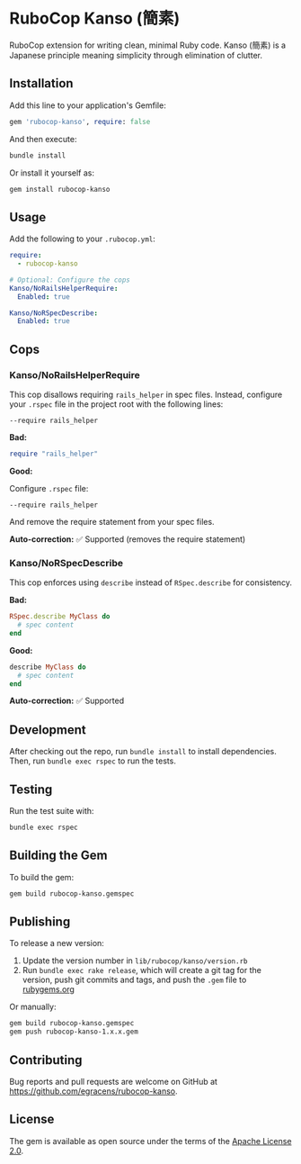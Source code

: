 # RuboCop Kanso (簡素)

RuboCop extension for writing clean, minimal Ruby code. Kanso (簡素) is a Japanese principle meaning simplicity through elimination of clutter.

## Installation

Add this line to your application's Gemfile:

```ruby
gem 'rubocop-kanso', require: false
```

And then execute:

```bash
bundle install
```

Or install it yourself as:

```bash
gem install rubocop-kanso
```

## Usage

Add the following to your `.rubocop.yml`:

```yaml
require:
  - rubocop-kanso

# Optional: Configure the cops
Kanso/NoRailsHelperRequire:
  Enabled: true

Kanso/NoRSpecDescribe:
  Enabled: true
```

## Cops

### Kanso/NoRailsHelperRequire

This cop disallows requiring `rails_helper` in spec files. Instead, configure your `.rspec` file in the project root with the following lines:

```
--require rails_helper
```

**Bad:**

```ruby
require "rails_helper"
```

**Good:**

Configure `.rspec` file:

```
--require rails_helper
```

And remove the require statement from your spec files.

**Auto-correction:** ✅ Supported (removes the require statement)

### Kanso/NoRSpecDescribe

This cop enforces using `describe` instead of `RSpec.describe` for consistency.

**Bad:**

```ruby
RSpec.describe MyClass do
  # spec content
end
```

**Good:**

```ruby
describe MyClass do
  # spec content
end
```

**Auto-correction:** ✅ Supported

## Development

After checking out the repo, run `bundle install` to install dependencies. Then, run `bundle exec rspec` to run the tests.

## Testing

Run the test suite with:

```bash
bundle exec rspec
```

## Building the Gem

To build the gem:

```bash
gem build rubocop-kanso.gemspec
```

## Publishing

To release a new version:

1. Update the version number in `lib/rubocop/kanso/version.rb`
2. Run `bundle exec rake release`, which will create a git tag for the version, push git commits and tags, and push the `.gem` file to [rubygems.org](https://rubygems.org)

Or manually:

```bash
gem build rubocop-kanso.gemspec
gem push rubocop-kanso-1.x.x.gem
```

## Contributing

Bug reports and pull requests are welcome on GitHub at <https://github.com/egracens/rubocop-kanso>.

## License

The gem is available as open source under the terms of the [Apache License 2.0](https://www.apache.org/licenses/LICENSE-2.0).
